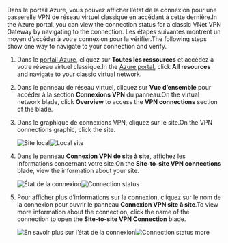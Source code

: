 <span data-ttu-id="c57ce-101">Dans le portail Azure, vous pouvez afficher l’état de la connexion pour une passerelle VPN de réseau virtuel classique en accédant à cette dernière.</span><span class="sxs-lookup"><span data-stu-id="c57ce-101">In the Azure portal, you can view the connection status for a classic VNet VPN Gateway by navigating to the connection.</span></span> <span data-ttu-id="c57ce-102">Les étapes suivantes montrent un moyen d’accéder à votre connexion pour la vérifier.</span><span class="sxs-lookup"><span data-stu-id="c57ce-102">The following steps show one way to navigate to your connection and verify.</span></span>

1. <span data-ttu-id="c57ce-103">Dans le [portail Azure](http://portal.azure.com), cliquez sur **Toutes les ressources** et accédez à votre réseau virtuel classique.</span><span class="sxs-lookup"><span data-stu-id="c57ce-103">In the [Azure portal](http://portal.azure.com), click **All resources** and navigate to your classic virtual network.</span></span>
2. <span data-ttu-id="c57ce-104">Dans le panneau de réseau virtuel, cliquez sur **Vue d’ensemble** pour accéder à la section **Connexions VPN** du panneau.</span><span class="sxs-lookup"><span data-stu-id="c57ce-104">On the virtual network blade, click **Overview** to access the **VPN connections** section of the blade.</span></span>
3. <span data-ttu-id="c57ce-105">Dans le graphique de connexions VPN, cliquez sur le site.</span><span class="sxs-lookup"><span data-stu-id="c57ce-105">On the VPN connections graphic, click the site.</span></span>

    <span data-ttu-id="c57ce-106">![Site local](./media/vpn-gateway-verify-connection-azureportal-classic/localsitename.png "site local")</span><span class="sxs-lookup"><span data-stu-id="c57ce-106">![Local site](./media/vpn-gateway-verify-connection-azureportal-classic/localsitename.png "local site")</span></span>
4. <span data-ttu-id="c57ce-107">Dans le panneau **Connexion VPN de site à site**, affichez les informations concernant votre site.</span><span class="sxs-lookup"><span data-stu-id="c57ce-107">On the **Site-to-site VPN connections** blade, view the information about your site.</span></span>

    <span data-ttu-id="c57ce-108">![État de la connexion](./media/vpn-gateway-verify-connection-azureportal-classic/siteconnectstatus.png "état de la connexion")</span><span class="sxs-lookup"><span data-stu-id="c57ce-108">![Connection status](./media/vpn-gateway-verify-connection-azureportal-classic/siteconnectstatus.png "Connection status")</span></span>
5. <span data-ttu-id="c57ce-109">Pour afficher plus d’informations sur la connexion, cliquez sur le nom de la connexion pour ouvrir le panneau **Connexion VPN site à site**.</span><span class="sxs-lookup"><span data-stu-id="c57ce-109">To view more information about the connection, click the name of the connection to open the **Site-to-site VPN Connection** blade.</span></span>

    <span data-ttu-id="c57ce-110">![En savoir plus sur l’état de la connexion](./media/vpn-gateway-verify-connection-azureportal-classic/connections4.png "Plus d’informations sur l’état de la connexion")</span><span class="sxs-lookup"><span data-stu-id="c57ce-110">![Connection status more](./media/vpn-gateway-verify-connection-azureportal-classic/connections4.png "Connection status more info")</span></span>